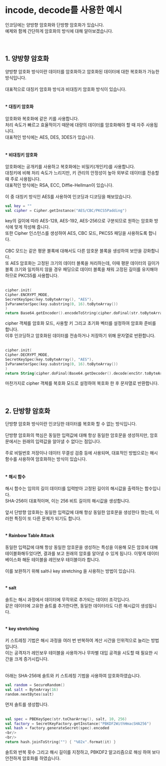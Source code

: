 # incode, decode를 사용한 예시

인코딩에는 양방향 암호화와 단방향 암호화가 있습니다.  
예제와 함께 간단하게 암호화의 방식에 대해 알아보겠습니다.
<br/>
<br/>
<br/>
## 1. 양방향 암호화
양방향 암호화 방식이란 데이터를 암호화하고 암호화된 데이터에 대한 복호화가 가능한 방식입니다.
<br/>
<br/>
대표적으로 대칭키 암호화 방식과 비대칭키 암호화 방식이 있습니다.
<br/>
<br/>
#### * 대칭키 암호화
암호화와 복호화에 같은 키를 사용합니다.  
처리 속도가 빠르고 효율적이기 때문에 대량의 데이터를 암호화해야 할 때 자주 사용됩니다.  
대표적인 방식에는 AES, DES, 3DES가 있습니다.
<br/>
<br/>
#### * 비대칭키 암호화
암호화에는 공개키를 사용하고 복호화에는 비밀키(개인키)를 사용합니다.  
대칭키에 비해 처리 속도가 느리지만, 키 관리의 안정성이 높아 외부로 데이터를 전송할 때 주로 사용됩니다.  
대표적인 방식에는 RSA, ECC, Diffie-Hellman이 있습니다.
<br/>
<br/>
이 중 대칭키 방식인 AES를 사용하여 인코딩과 디코딩을 해보았습니다.
```kotlin
val key = ""
val cipher = Cipher.getInstance("AES/CBC/PKCS5Padding")
```
key의 길이에 따라 AES-128, AES-192, AES-256으로 구분되므로 원하는 암호화 방식에 맞게 작성해 줍니다.  
또한 Cipher 인스턴스를 생성하여 AES, CBC 모드, PKCS5 패딩을 사용하도록 합니다.
<br/>
<br/>
CBC 모드는 같은 평문 블록에 대해서도 다른 암호문 블록을 생성하여 보안을 강화합니다.  
또 AES 암호화는 고정된 크기의 데이터 블록을 처리하는데, 이때 평문 데이터의 길이가 블록 크기와 일치하지 않을 경우 패딩으로 데이터 블록을 채워 고정된 길이를 유지해야 하므로 PKCS5를 사용합니다.
<br/>
<br/>
```kotlin
cipher.init(
Cipher.ENCRYPT_MODE,
SecretKeySpec(key.toByteArray(), "AES"),
IvParameterSpec(key.substring(0, 16).toByteArray())
)
return Base64.getEncoder().encodeToString(cipher.doFinal(str.toByteArray(StandardCharsets.UTF_8)))
```
cipher 객체를 암호화 모드, 사용할 키 그리고 초기화 벡터를 설정하여 암호화 준비를 합니다.  
이후 인코딩하고 암호화된 데이터를 전송하거나 저장하기 위해 문자열로 반환합니다.
<br/>
<br/>
```kotlin
cipher.init(
Cipher.DECRYPT_MODE,
SecretKeySpec(key.toByteArray(), "AES"),
IvParameterSpec(key.substring(0, 16).toByteArray())
)
return String(cipher.doFinal(Base64.getDecoder().decode(encStr.toByteArray(StandardCharsets.UTF_8))))
```
마찬가지로 cipher 객체를 복호화 모드로 설정하여 복호화 한 후 문자열로 반환합니다.
<br/>
<br/>
<br/>
## 2. 단방향 암호화
단방향 암호화 방식이란 인코딩한 데이터를 복호화 할 수 없는 방식입니다.
<br/>
<br/>
단방향 암호화의 핵심은 동일한 입력값에 대해 항상 동일한 암호문을 생성하지만, 암호문에서는 원래의 입력값을 알아낼 수 없다는 점입니다.
<br/>
<br/>
주로 비밀번호 저장이나 데이터 무결성 검증 등에 사용되며, 대표적인 방법으로는 해시 함수를 사용하여 암호화하는 방식이 있습니다.
<br/>
<br/>
#### * 해시 함수
해시 함수는 임의의 길이 데이터를 입력받아 고정된 길이의 해시값을 출력하는 함수입니다.  
SHA-256이 대표적이며, 이는 256 비트 길이의 해시값을 생성합니다.
<br/>
<br/>
앞서 단방향 암호화는 동일한 입력값에 대해 항상 동일한 암호문을 생성한다 했는데, 이러한 특징이 또 다른 문제가 되기도 합니다.
<br/>
<br/>
#### * Rainbow Table Attack
동일한 입력값에 대해 항상 동일한 암호문을 생성하는 특성을 이용해 모든 암호에 대해 테이블화해두었다면, 결과를 보고 원래의 암호를 알아낼 수 있게 됩니다. 이렇게 데이터베이스화 해둔 테이블을 레인보우 테이블이라 합니다.
<br/>
<br/>
이를 보완하기 위해 salt나 key stretching 을 사용하는 방법이 있습니다.
<br/>
<br/>
#### * salt
솔트는 해시 과정에서 데이터에 무작위로 추가되는 데이터 조각입니다.  
같은 데이터에 고유한 솔트를 추가한다면, 동일한 데이터라도 다른 해시값이 생성됩니다.
<br/>
<br/>
#### * key stretching
키 스트레칭 기법은 해시 과정을 여러 번 반복하여 계산 시간을 인위적으로 늘리는 방법입니다.  
이는 공격자가 레인보우 테이블을 사용하거나 무차별 대입 공격을 시도할 때 필요한 시간을 크게 증가시킵니다.
<br/>
<br/>
<br/>
아래는 SHA-256에 솔트와 키 스트레칭 기법을 사용하여 암호화하였습니다.
```kotlin
val random = SecureRandom()
val salt = ByteArray(16)
random.nextBytes(salt)
```
먼저 솔트를 생성합니다.
<br/>
<br/>
```kotlin
val spec = PBEKeySpec(str.toCharArray(), salt, 10, 256)
val factory = SecretKeyFactory.getInstance("PBKDF2WithHmacSHA256")
val hash = factory.generateSecret(spec).encoded
<br/>
<br/>
return hash.joinToString("") { "%02x".format(it) }
```
솔트와 반복 횟수 그리고 해시 길이를 지정하고, PBKDF2 알고리즘으로 해싱 하여 보다 안전하게 암호화를 하였습니다.
<br/>
